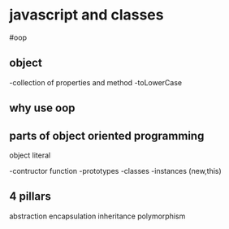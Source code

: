 # javascript and classes 

#oop


## object 
-collection of properties and method
-toLowerCase

## why use oop

## parts of object oriented programming

object literal

-contructor function
-prototypes
-classes
-instances (new,this)



## 4 pillars
abstraction
encapsulation
inheritance
polymorphism
